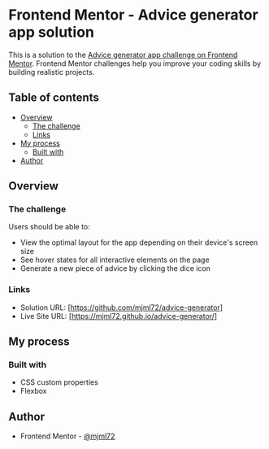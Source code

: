 # Frontend Mentor - Advice generator app solution

This is a solution to the [Advice generator app challenge on Frontend Mentor](https://www.frontendmentor.io/challenges/advice-generator-app-QdUG-13db). Frontend Mentor challenges help you improve your coding skills by building realistic projects.

## Table of contents

- [Overview](#overview)
  - [The challenge](#the-challenge)
  - [Links](#links)
- [My process](#my-process)
  - [Built with](#built-with)
- [Author](#author)


## Overview

### The challenge

Users should be able to:

- View the optimal layout for the app depending on their device's screen size
- See hover states for all interactive elements on the page
- Generate a new piece of advice by clicking the dice icon


### Links

- Solution URL: [https://github.com/mjml72/advice-generator]
- Live Site URL: [https://mjml72.github.io/advice-generator/]

## My process

### Built with

- CSS custom properties
- Flexbox


## Author

- Frontend Mentor - [@mjml72](https://www.frontendmentor.io/profile/mjml72)


